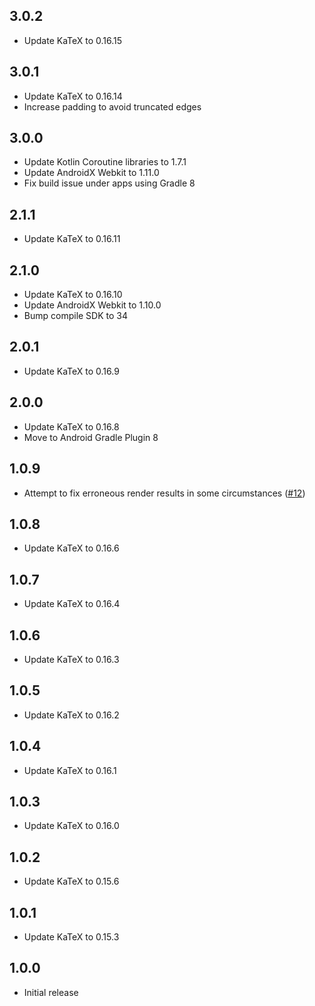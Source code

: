 ## 3.0.2
* Update KaTeX to 0.16.15

## 3.0.1
* Update KaTeX to 0.16.14
* Increase padding to avoid truncated edges

## 3.0.0
* Update Kotlin Coroutine libraries to 1.7.1
* Update AndroidX Webkit to 1.11.0
* Fix build issue under apps using Gradle 8

## 2.1.1
* Update KaTeX to 0.16.11

## 2.1.0
* Update KaTeX to 0.16.10
* Update AndroidX Webkit to 1.10.0
* Bump compile SDK to 34

## 2.0.1
* Update KaTeX to 0.16.9

## 2.0.0
* Update KaTeX to 0.16.8
* Move to Android Gradle Plugin 8

## 1.0.9
* Attempt to fix erroneous render results in some circumstances
  ([#12](https://github.com/amake/flutter_tex_js/issues/12))

## 1.0.8
* Update KaTeX to 0.16.6

## 1.0.7
* Update KaTeX to 0.16.4

## 1.0.6
* Update KaTeX to 0.16.3

## 1.0.5
* Update KaTeX to 0.16.2

## 1.0.4
* Update KaTeX to 0.16.1

## 1.0.3
* Update KaTeX to 0.16.0

## 1.0.2
* Update KaTeX to 0.15.6

## 1.0.1
* Update KaTeX to 0.15.3

## 1.0.0
* Initial release
